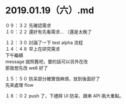 # 2019.01.19（六）.md

０９：３２ 先確認需求  
１０：２２ 還好有先看需求...  （還是太晚了  

１２：３０ 討論了一下 test alpha 流程  
１４：４８ 早上在研究需求  
下午繼續  
message 就照舊吧，要的話可以另外在改  
那我想先改 we6 好了  

１５：５０ 防呆部分確實很麻煩，放到後面好了  
先來處理 flow  

１８：０２ push 了，下禮拜 UI 防呆、跟串 API 兩大重點。  
